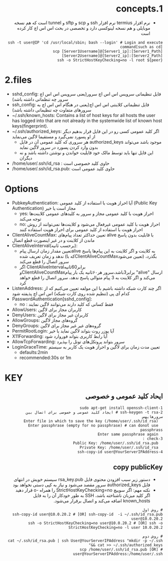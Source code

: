 <div dir="rtl">

# 1.concepts

* نرم افزار termius نرم افزار ssh و scp و sftp و tunnel است که هم نسخه موبایلی و هم نسخه لینوکسی دارد و تخصصی در بحث اس اس اچ کار کرده است


```shell
ssh -t user@IP 'cd /usr/local/sbin; bash --login' # Login and execute command[such as cd]
scp [Server1Username]@[Server1_ip]:[Server1_Path] [Server2Username]@[Server2_ip]:[Server2_Path]
ssh -o StrictHostKeyChecking=no -l root ${peer}

```

</div>

# 2.files

* sshd_config:  فایل تنظیماتی سرویس اس اس اچ سرور(یعنی سرویس اس اس اچ سرور چه تنظماتی داشته باشد)
* ssh_config:  فایل تنظیماتی کلاینتی اس اس اچ(یعنی در هنگام اس اس اچ به سرورهای متفاوت چه تنظیماتی داشته باشد)
* ~/.ssh/known_hosts: Contains a list of host keys for all hosts the user has logged into that are not already in the systemwide list of known host keys(fingerprint).
* ~/.ssh/authorized_keys: اگر کلید عمومی کسی رو در این فایل قرار بدهیم دیگر از او پسورد نمی‌گیرد و مستقیما لاگین می‌نماید
    * هر سروری که کلید عمومی آن در فایل authorized_keys موجود باشد می‌تواند بدون وارد کردن پسورد در سرور لاگین نماید
    * این فایل تنها باید توسط مالک خود قایلیت خواندن و نوشتن داشته باشد و نه دیگران
* /home/user/.ssh/id_rsa : حاوی کلید خصوصی است
* /home/user/.ssh/id_rsa.pub: حاوی کلید عمومی است

# Options

* PubkeyAuthentication: آیا احراز هویت با استفاده از کلید عمومی (Public Key Authentication) مجاز است یا خیر
    * yes: احراز هویت با کلید عمومی مجاز و سرور به کلیدهای عمومی کلاینت‌ها توجه می‌کند
    * no: احراز هویت با کلید عمومی غیرفعال می‌شود و کلاینت‌ها نمی‌توانند از روش احراز هویت با استفاده از کلید عمومی برای احراز هویت استفاده کنند
* ClientAliveCountMax: تعیین حداکثر تعداد پیام‌های alive با قابلیت بدون پاسخ ماندن از کلاینت و در غیر اینصورت قطع اتصال
* ClientAliveInterval(برحسب ثانیه):
    * تعیین مقدار زمان ارسال پیامalive به کلاینت و اگر کلاینت به این پیام‌ها پاسخ ندهد و زمان تعریف شده (که باClientAliveCountMaxتعیین می‌شود) بگذرد، سرور اتصال را قطع می‌کند
    * اگر ClientAliveIntervalبرابر60ثانیه وClientAliveCountMaxبرابر3باشد،سرور هر۶۰ثانیه یک بار پیام "alive" ارسال می‌کند و اگر کلاینت به 3 پیام متوالی پاسخ ندهد، سرور اتصال را قطع خواهد کرد
* ListenAddress: اگر چند کارت شبکه داشته باشیم با این مولفه تعیین می‌کنیم که از کدام آی پی (تنظیم شده روی کارت شبکه) اس اس اچ پذیفته شود
* PasswordAuthentication[sshd_config]:
    * no : فقط کسانی که کلید دارند می‌توانند لاگین نمایند
* AllowUsers: کاربران مجاز برای لاگین
* DenyUsers: کاربران غیر مجاز برای لاگین
* AllowGroups: گروه‌های مجاز لاگین
* DenyGroups: گروه‌های غیر غیر مجاز برای لاگین
* PermitRootLogin: آیا یوزر روت بتواند لاگین نماید یا خیر
* X11Forwarding: آیا رابط کاربری بتواند فوروارد شود
* AllowTcpForwarding: سرور بتواند پروتکل‌های تونل را بپذیرد
* LoginGraceTime: تعیین مدت زمان برای لاگین و احراز هویت یک کاربر به سیستم
    * defaults:2min
    * recommended:30s or 1m

# KEY

<div dir="rtl">

## ایحاد کلید عمومی و خصوصی

```shell
1-sudo apt-get install openssh-client
2-ssh-keygen -t rsa # ایجاد کلید عمومی و خصوصی برای اتصال بین سرورهایهس
  Enter file in which to save the key (/home/user/.ssh/id_rsa)
  Enter passphrase (empty for no passphrase) # can donot use passphrass
  Enter same passphrase again
3-check :
  Public Key: /home/user/.ssh/id_rsa.pub
  Private Key: /home/user/.ssh/id_rsa    
4-ssh-copy-id user@YourServerIPAddress
```

## copy publicKey

* دستور زیر سبب افزودن محتوی فایل rsa_key.pub سیستم خویش در انتهای فایل authorized_keys سرور مقصد می‌شود و نیاز به کپی دستی نخواهد بود
* نکته مهم: اگر سوییچ StrictHostKeyChecking=no را همراه -o ‌قرار دهید اگر کلید میزبان ناشناخته باشد، SSH به طور خودکار آن را به فایل known_hosts اضافه می‌کند و اتصال برقرار می‌شود.

```shell
# روش اول
ssh-copy-id user@10.0.20.2 # [OR] ssh-copy-id  -i ~/.ssh/id_rsa.pub user@10.0.20.2
ssh -o StrictHostKeyChecking=no user@10.0.20.2 # [OR] ssh -o StrictHostKeyChecking=no -l user 10.0.20.2

# روش دوم
cat ~/.ssh/id_rsa.pub | ssh User@YourServerIPAddress "mkdir -p ~/.ssh && cat >> ~/.ssh/authorized_keys"
# [OR] scp /home/user/.ssh/id_rsa.pub user@YourServerIPAddress:/home/user/.ssh

```

</div>
